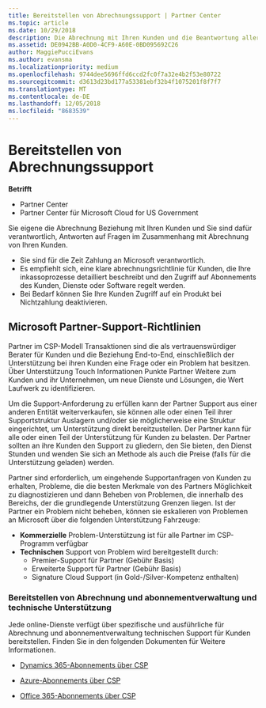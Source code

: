 ```yaml
---
title: Bereitstellen von Abrechnungssupport | Partner Center
ms.topic: article
ms.date: 10/29/2018
description: Die Abrechnung mit Ihren Kunden und die Beantwortung aller Fragen zu Abrechnungen liegen in Ihrer Verantwortung.
ms.assetid: DE0942BB-A0D0-4CF9-A60E-0BD095692C26
author: MaggiePucciEvans
ms.author: evansma
ms.localizationpriority: medium
ms.openlocfilehash: 9744dee5696ffd6ccd2fc0f7a32e4b2f53e80722
ms.sourcegitcommit: d3613d23bd177a53381ebf32b4f1075201f8f7f7
ms.translationtype: MT
ms.contentlocale: de-DE
ms.lasthandoff: 12/05/2018
ms.locfileid: "8683539"
---
```

# <a name="provide-billing-support"></a>Bereitstellen von Abrechnungssupport

**Betrifft**

-  Partner Center
-  Partner Center für Microsoft Cloud for US Government


Sie eigene die Abrechnung Beziehung mit Ihren Kunden und Sie sind dafür verantwortlich, Antworten auf Fragen im Zusammenhang mit Abrechnung von Ihren Kunden.

-   Sie sind für die Zeit Zahlung an Microsoft verantwortlich.
-   Es empfiehlt sich, eine klare abrechnungsrichtlinie für Kunden, die Ihre inkassoprozesse detailliert beschreibt und den Zugriff auf Abonnements des Kunden, Dienste oder Software regelt werden.
-   Bei Bedarf können Sie Ihre Kunden Zugriff auf ein Produkt bei Nichtzahlung deaktivieren.

## <a name="microsoft-partner-support-guidance"></a>Microsoft Partner-Support-Richtlinien

Partner im CSP-Modell Transaktionen sind die als vertrauenswürdiger Berater für Kunden und die Beziehung End-to-End, einschließlich der Unterstützung bei ihren Kunden eine Frage oder ein Problem hat besitzen. Über Unterstützung Touch Informationen Punkte Partner Weitere zum Kunden und ihr Unternehmen, um neue Dienste und Lösungen, die Wert Laufwerk zu identifizieren.

Um die Support-Anforderung zu erfüllen kann der Partner Support aus einer anderen Entität weiterverkaufen, sie können alle oder einen Teil ihrer Supportstruktur Auslagern und/oder sie möglicherweise eine Struktur eingerichtet, um Unterstützung direkt bereitzustellen.  Der Partner kann für alle oder einen Teil der Unterstützung für Kunden zu belasten. Der Partner sollten an ihre Kunden den Support zu gliedern, den Sie bieten, den Dienst Stunden und wenden Sie sich an Methode als auch die Preise (falls für die Unterstützung geladen) werden. 

Partner sind erforderlich, um eingehende Supportanfragen von Kunden zu erhalten, Probleme, die die besten Merkmale von des Partners Möglichkeit zu diagnostizieren und dann Beheben von Problemen, die innerhalb des Bereichs, der die grundlegende Unterstützung Grenzen liegen. Ist der Partner ein Problem nicht beheben, können sie eskalieren von Problemen an Microsoft über die folgenden Unterstützung Fahrzeuge:

- **Kommerzielle** Problem-Unterstützung ist für alle Partner im CSP-Programm verfügbar
-   **Technischen** Support von Problem wird bereitgestellt durch:
    -   Premier-Support für Partner (Gebühr Basis)
    -   Erweiterte Support für Partner (Gebühr Basis)
    -   Signature Cloud Support (in Gold-/Silver-Kompetenz enthalten)

### <a name="providing-billing-subscription-management-and-technical-support"></a>Bereitstellen von Abrechnung und abonnementverwaltung und technische Unterstützung 

Jede online-Dienste verfügt über spezifische und ausführliche für Abrechnung und abonnementverwaltung technischen Support für Kunden bereitstellen. Finden Sie in den folgenden Dokumenten für Weitere Informationen.

-   [Dynamics 365-Abonnements über CSP](https://www.microsoftpartnercommunity.com/t5/CSP/Microsoft-Partner-Support-Guidance/m-p/5262#M30)

-   [Azure-Abonnements über CSP](https://www.microsoftpartnercommunity.com/t5/CSP/Microsoft-Partner-Support-Guidance/m-p/5263#M31)

-   [Office 365-Abonnements über CSP](https://www.microsoftpartnercommunity.com/t5/CSP/Microsoft-Partner-Support-Guidance/m-p/5264#M32)
 

